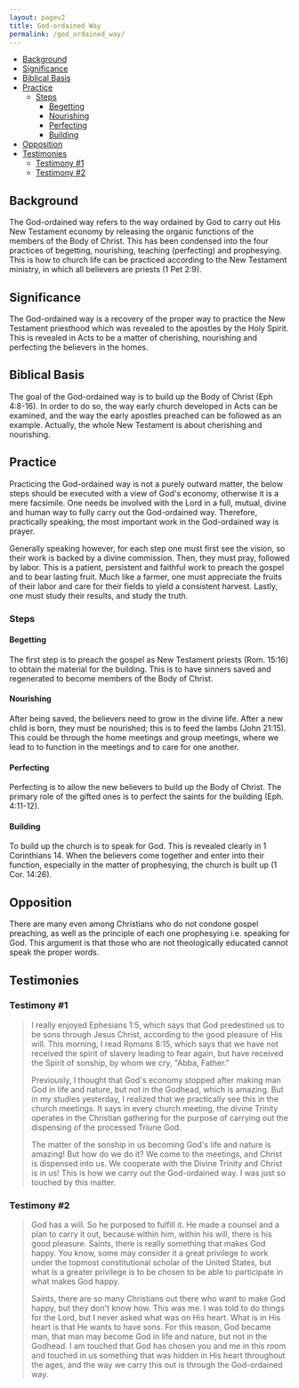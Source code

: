 ```yaml
---
layout: pagev2
title: God-ordained Way
permalink: /god_ordained_way/
---
```

- [Background](#background)
- [Significance](#significance)
- [Biblical Basis](#biblical-basis)
- [Practice](#practice)
  - [Steps](#steps)
    - [Begetting](#begetting)
    - [Nourishing](#nourishing)
    - [Perfecting](#perfecting)
    - [Building](#building)
- [Opposition](#opposition)
- [Testimonies](#testimonies)
  - [Testimony #1](#testimony-1)
  - [Testimony #2](#testimony-2)

## Background

The God-ordained way refers to the way ordained by God to carry out His New Testament economy by releasing the organic functions of the members of the Body of Christ. This has been condensed into the four practices of begetting, nourishing, teaching (perfecting) and prophesying. This is how to church life can be practiced according to the New Testament ministry, in which all believers are priests (1 Pet 2:9).

## Significance

The God-ordained way is a recovery of the proper way to practice the New Testament priesthood which was revealed to the apostles by the Holy Spirit. This is revealed in Acts to be a matter of cherishing, nourishing and perfecting the believers in the homes. 

## Biblical Basis

The goal of the God-ordained way is to build up the Body of Christ (Eph 4:8-16). In order to do so, the way early church developed in Acts can be examined, and the way the early apostles preached can be followed as an example. Actually, the whole New Testament is about cherishing and nourishing. 

## Practice

Practicing the God-ordained way is not a purely outward matter, the below steps should be executed with a view of God's economy, otherwise it is a mere facsimile. One needs be involved with the Lord in a full, mutual, divine and human way to fully carry out the God-ordained way. Therefore, practically speaking, the most important work in the God-ordained way is prayer.

Generally speaking however, for each step one must first see the vision, so their work is backed by a divine commission. Then, they must pray, followed by labor. This is a patient, persistent and faithful work to preach the gospel and to bear lasting fruit. Much like a farmer, one must appreciate the fruits of their labor and care for their fields to yield a consistent harvest. Lastly, one must study their results, and study the truth. 

### Steps

#### Begetting

The first step is to preach the gospel as New Testament priests (Rom. 15:16) to obtain the material for the building. This is to have sinners saved and regenerated to become members of the Body of Christ. 

#### Nourishing

After being saved, the believers need to grow in the divine life. After a new child is born, they must be nourished; this is to feed the lambs (John 21:15). This could be through the home meetings and group meetings, where we lead to to function in the meetings and to care for one another.

#### Perfecting

Perfecting is to allow the new believers to build up the Body of Christ. The primary role of the gifted ones is to perfect the saints for the building (Eph. 4:11-12).

#### Building

To build up the church is to speak for God. This is revealed clearly in 1 Corinthians 14. When the believers come together and enter into their function, especially in the matter of prophesying, the church is built up (1 Cor. 14:26). 

## Opposition

There are many even among Christians who do not condone gospel preaching, as well as the principle of each one prophesying i.e. speaking for God. This argument is that those who are not theologically educated cannot speak the proper words. 

## Testimonies

### Testimony #1

>I really enjoyed Ephesians 1:5, which says that God predestined us to be sons through Jesus Christ, according to the good pleasure of His will. This morning, I read Romans 8:15, which says that we have not received the spirit of slavery leading to fear again, but have received the Spirit of sonship, by whom we cry, "Abba, Father."
>
>Previously, I thought that God's economy stopped after making man God in life and nature, but not in the Godhead, which is amazing. But in my studies yesterday, I realized that we practically see this in the church meetings. It says in every church meeting, the divine Trinity operates in the Christian gathering for the purpose of carrying out the dispensing of the processed Triune God.
>
>The matter of the sonship in us becoming God's life and nature is amazing! But how do we do it? We come to the meetings, and Christ is dispensed into us. We cooperate with the Divine Trinity and Christ is in us! This is how we carry out the God-ordained way. I was just so touched by this matter.

### Testimony #2

>God has a will. So he purposed to fulfill it. He made a counsel and a plan to carry it out, because within him, within his will, there is his good pleasure. Saints, there is really something that makes God happy. You know, some may consider it a great privilege to work under the topmost constitutional scholar of the United States, but what is a greater privilege is to be chosen to be able to participate in what makes God happy. 
>
>Saints, there are so many Christians out there who want to make God happy, but they don't know how. This was me. I was told to do things for the Lord, but I never asked what was on His heart. What is in His heart is that He wants to have sons. For this reason, God became man, that man may become God in life and nature, but not in the Godhead. I am touched that God has chosen you and me in this room and touched in us something that was hidden in His heart throughout the ages, and the way we carry this out is through the God-ordained way.